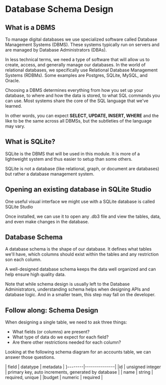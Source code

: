# Database Schema Design

## What is a DBMS

To manage digital databases we use specialized software called Database Management Systems (DBMS). These systems typically run on servers and are managed by Database Administrators (DBAs).

In less technical terms, we need a type of software that will allow us to create, access, and generally manage our databases. In the world of relational databases, we specifically use Relational Database Management Systems (RDBMs). Some examples are Postgres, SQLite, MySQL, and Oracle.

Choosing a DBMS determines everything from how you set up your database, to where and how the data is stored, to what SQL commands you can use. Most systems share the core of the SQL language that we've learned.

In other words, you can expect **SELECT, UPDATE, INSERT, WHERE** and the like to be the same across all DBMSs, but the subtleties of the language may vary.

## What is SQLite?

SQLite is the DBMS that will be used in this module. It is more of a lightweight system and thus easier to setup than some others.

SQLite is not a database (like relational, graph, or document are databases) but rather a database management system.

## Opening an existing database in SQLite Studio

One useful visual interface we might use with a SQLite database is called SQLite Studio

Once installed, we can use it to open any .db3 file and view the tables, data, and even make changes in the database.

## Database Schema

A database schema is the shape of our database. It defines what tables we'll have, which columns should exist within the tables and any restriction son each column.

A well-designed database schema keeps the data well organized and can help ensure high quality data.

Note that while schema design is usually left to the Database Administrators, understanding schema helps when designing APIs and database logic. And in a smaller team, this step may fall on the developer.

## Follow along: Schema Design

When designing a single table, we need to ask three things:

* What fields (or columns) are present?
* What type of data do we expect for each field?
* Are there other restrictions needed for each column?

Looking at the following schema diagram for an accounts table, we can answer those questions.

| field | datatype | metadata |
}--------|---------------|
|id | unsigned integer | primary key, auto increments, generated by database |
| name | string | required, unique |
|budget | numeric | required |
